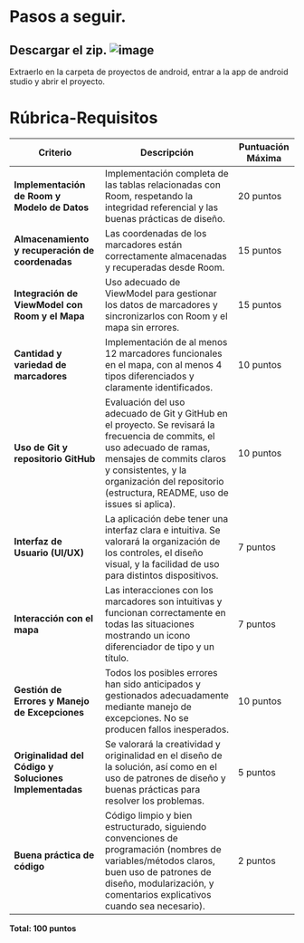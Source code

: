 # Pasos a seguir.
Descargar el zip.
![image](https://github.com/user-attachments/assets/159c0de6-aba0-407c-8281-1e1eb124ce19)
-----
Extraerlo en la carpeta de proyectos de android, entrar a la app de android studio y abrir el proyecto.

 
 
 # Rúbrica-Requisitos

| **Criterio**                              | **Descripción**                                                                                                                                                  | **Puntuación Máxima** |
|-------------------------------------------|------------------------------------------------------------------------------------------------------------------------------------------------------------------|-----------------------|
| **Implementación de Room y Modelo de Datos** | Implementación completa de las tablas relacionadas con Room, respetando la integridad referencial y las buenas prácticas de diseño.                              | 20 puntos            |
| **Almacenamiento y recuperación de coordenadas** | Las coordenadas de los marcadores están correctamente almacenadas y recuperadas desde Room.                                                                       | 15 puntos            |
| **Integración de ViewModel con Room y el Mapa** | Uso adecuado de ViewModel para gestionar los datos de marcadores y sincronizarlos con Room y el mapa sin errores.                                                | 15 puntos            |
| **Cantidad y variedad de marcadores**     | Implementación de al menos 12 marcadores funcionales en el mapa, con al menos 4 tipos diferenciados y claramente identificados.                                   | 10 puntos            |
| **Uso de Git y repositorio GitHub**       | Evaluación del uso adecuado de Git y GitHub en el proyecto. Se revisará la frecuencia de commits, el uso adecuado de ramas, mensajes de commits claros y consistentes, y la organización del repositorio (estructura, README, uso de issues si aplica). | 10 puntos            |
| **Interfaz de Usuario (UI/UX)**           | La aplicación debe tener una interfaz clara e intuitiva. Se valorará la organización de los controles, el diseño visual, y la facilidad de uso para distintos dispositivos. | 7 puntos             |
| **Interacción con el mapa**               | Las interacciones con los marcadores son intuitivas y funcionan correctamente en todas las situaciones mostrando un icono diferenciador de tipo y un título.      | 7 puntos             |
| **Gestión de Errores y Manejo de Excepciones** | Todos los posibles errores han sido anticipados y gestionados adecuadamente mediante manejo de excepciones. No se producen fallos inesperados.                   | 10 puntos            |
| **Originalidad del Código y Soluciones Implementadas** | Se valorará la creatividad y originalidad en el diseño de la solución, así como en el uso de patrones de diseño y buenas prácticas para resolver los problemas. | 5 puntos             |
| **Buena práctica de código**              | Código limpio y bien estructurado, siguiendo convenciones de programación (nombres de variables/métodos claros, buen uso de patrones de diseño, modularización, y comentarios explicativos cuando sea necesario). | 2 puntos             |

**Total: 100 puntos**
